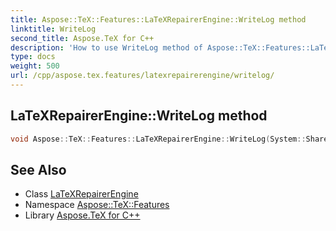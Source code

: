 ```yaml
---
title: Aspose::TeX::Features::LaTeXRepairerEngine::WriteLog method
linktitle: WriteLog
second_title: Aspose.TeX for C++
description: 'How to use WriteLog method of Aspose::TeX::Features::LaTeXRepairerEngine class in C++.'
type: docs
weight: 500
url: /cpp/aspose.tex.features/latexrepairerengine/writelog/
---
```

## LaTeXRepairerEngine::WriteLog method




```cpp
void Aspose::TeX::Features::LaTeXRepairerEngine::WriteLog(System::SharedPtr<System::IO::StreamWriter> logWriter)
```

## See Also

* Class [LaTeXRepairerEngine](../)
* Namespace [Aspose::TeX::Features](../../)
* Library [Aspose.TeX for C++](../../../)
